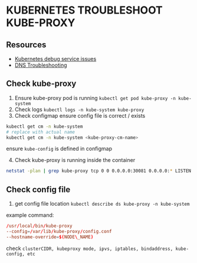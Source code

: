 # KUBERNETES TROUBLESHOOT KUBE-PROXY

## Resources
- [Kubernetes debug service issues](https://kubernetes.io/docs/tasks/debug-application-cluster/debug-service/)
- [DNS Troubleshooting](https://kubernetes.io/docs/tasks/administer-cluster/dns-debugging-resolution/)

## Check kube-proxy
1. Ensure kube-proxy pod is running
`kubectl get pod kube-proxy -n kube-system`
2. Check logs
`kubectl logs -n kube-system kube-proxy`
3. Check configmap
ensure config file is correct / exists
```bash
kubectl get cm -n kube-system
# replace with actual name
kubectl get cm -n kube-system <kube-proxy-cm-name>
```

ensure `kube-config` is defined in configmap

4. Check kube-proxy is running inside the container

```bash
netstat -plan | grep kube-proxy tcp 0 0 0.0.0.0:30081 0.0.0.0:* LISTEN 1/kube-proxy tcp 0 0 127.0.0.1:10249 0.0.0.0:* LISTEN 1/kube-proxy tcp 0 0 172.17.0.12:33706 172.17.0.12:6443 ESTABLISHED 1/kube-proxy tcp6 0 0 :::10256 :::* LISTEN 1/kube-proxy
```

## Check config file
1. get config file location
`kubectl describe ds kube-proxy -n kube-system`

example command:

```conf
/usr/local/bin/kube-proxy
--config=/var/lib/kube-proxy/config.conf
--hostname-override=$(NODE\_NAME)
```

check `clusterCIDR, kubeproxy mode, ipvs, iptables, bindaddress, kube-config, etc`
